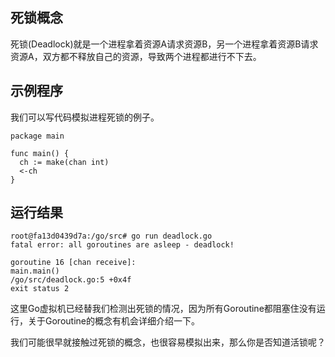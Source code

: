 
## 死锁概念

死锁(Deadlock)就是一个进程拿着资源A请求资源B，另一个进程拿着资源B请求资源A，双方都不释放自己的资源，导致两个进程都进行不下去。

## 示例程序

我们可以写代码模拟进程死锁的例子。

```
package main

func main() {
  ch := make(chan int)
  <-ch
}
```

## 运行结果

```
root@fa13d0439d7a:/go/src# go run deadlock.go
fatal error: all goroutines are asleep - deadlock!

goroutine 16 [chan receive]:
main.main()
/go/src/deadlock.go:5 +0x4f
exit status 2
```

这里Go虚拟机已经替我们检测出死锁的情况，因为所有Goroutine都阻塞住没有运行，关于Goroutine的概念有机会详细介绍一下。

我们可能很早就接触过死锁的概念，也很容易模拟出来，那么你是否知道活锁呢？
